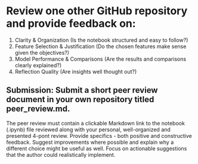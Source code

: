 # Review one other GitHub repository and provide feedback on:

1. Clarity & Organization (Is the notebook structured and easy to follow?)
2. Feature Selection & Justification (Do the chosen features make sense given the objectives?)
3. Model Performance & Comparisons (Are the results and comparisons clearly explained?)
4. Reflection Quality (Are insights well thought out?)

## Submission: Submit a short peer review document in your own repository titled peer_review.md.

The peer review must contain a clickable Markdown link to the notebook (.ipynb) file reviewed along with your personal, well-organized and presented 4-pont review. Provide specifics - both positive and constructive feedback. Suggest improvements where possible and explain why a different choice might be useful as well. Focus on actionable suggestions that the author could realistically implement. <br>